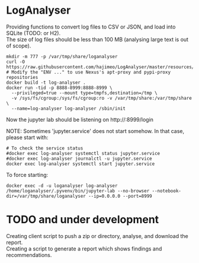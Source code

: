# LogAnalyser
Providing functions to convert log files to CSV or JSON, and load into SQLite (TODO: or H2).  
The size of log files should be less than 100 MB (analysing large text is out of scope).

```
mkdir -m 777 -p /var/tmp/share/loganalyser
curl -O https://raw.githubusercontent.com/hajimeo/LogAnalyser/master/resources/Dockerfile
# Modify the "ENV ..." to use Nexus's apt-proxy and pypi-proxy repositories
docker build -t log-analyser .
docker run -tid -p 8888-8999:8888-8999 \
  --privileged=true --mount type=tmpfs,destination=/tmp \
  -v /sys/fs/cgroup:/sys/fs/cgroup:ro -v /var/tmp/share:/var/tmp/share \
  --name=log-analyser log-analyser /sbin/init
```
Now the jupyter lab should be listening on http://<hostname>:8999/login

NOTE: Sometimes 'jupyter.service' does not start somehow. In that case, please start with:  
```
# To check the service status
#docker exec log-analyser systemctl status jupyter.service
#docker exec log-analyser journalctl -u jupyter.service
docker exec log-analyser systemctl start jupyter.service
```
To force starting:
```
docker exec -d -u loganalyser log-analyser /home/loganalyser/.pyvenv/bin/jupyter-lab --no-browser --notebook-dir=/var/tmp/share/loganalyser --ip=0.0.0.0 --port=8999
```

# TODO and under development
Creating client script to push a zip or directory, analyse, and download the report.  
Creating a script to generate a report which shows findings and recommendations. 
